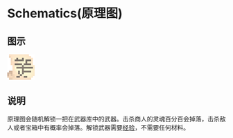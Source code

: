 # Schematics(原理图)

## 图示

![原理图](assetes/items/Schematics.png)

## 说明

原理图会随机解锁一把在武器库中的武器。击杀商人的灵魂百分百会掉落，击杀敌人或者宝箱中有概率会掉落。解锁武器需要[经验](?file=007-物品/017-经验 "经验")，不需要任何材料。